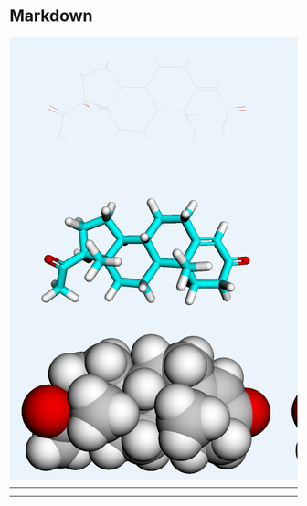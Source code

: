 # Markdown

<!DOCTYPE html>
<html lang="en">
<head>
<meta charset="UTF-8">
<meta name="viewport" content="width=device-width, initial-scale=1.0">
<title>Image Carousel</title>
<style>
  .carousel-container {
    max-width: 600px;
    margin: 0 auto;
    overflow: hidden;
  }
  .carousel {
    display: flex;
    transition: transform 0.5s ease;
  }
  .carousel img {
    width: 100%;
    height: auto;
  }
</style>
</head>
<body>

<div class="carousel-container">
  <div class="carousel">
    <img src="./figures/py3Dmol_17-OHP.png" alt="Image 1">
    <img src="./figures/py3Dmol_17-OHP.png" alt="Image 2">
    <img src="./figures/py3Dmol_17-OHP.png" alt="Image 3">
    <!-- Add more images as needed -->
  </div>
</div>

<script>
  // JavaScript for carousel functionality
  const carousel = document.querySelector('.carousel');
  const images = document.querySelectorAll('.carousel img');

  let counter = 0;
  const intervalTime = 5000; // Change slide every 5 seconds

  function nextSlide() {
    // Move to the next image
    counter++;
    if (counter === images.length) {
      counter = 0;
    }
    carousel.style.transform = `translateX(-${counter * 100}%)`;
  }

  setInterval(nextSlide, intervalTime);
</script>

</body>
</html>

---

<!-- <!DOCTYPE html>
<html lang="en">
<head>
    <meta charset="UTF-8">
    <meta name="viewport" content="width=device-width, initial-scale=1.0">
    <title>Slideshow</title>
    <style>
        .slideshow-container {
            max-width: 500px;
            position: relative;
            margin: auto;
        }
        .mySlides {
            display: none;
        }
        img {
            width: auto;
            height: auto;
        }
        .prev, .next {
            cursor: pointer;
            position: absolute;
            top: 50%;
            width: auto;
            margin-top: -22px;
            padding: 16px;
            color: white;
            font-weight: bold;
            font-size: 18px;
            transition: 0.6s ease;
            border-radius: 0 3px 3px 0;
            user-select: none;
        }
        .next {
            right: 0;
            border-radius: 3px 0 0 3px;
        }
        .prev:hover, .next:hover {
            background-color: rgba(0, 0, 0, 0.8);
        }
        .caption {
            text-align: center;
            color: #f2f2f2;
            padding: 8px 12px;
            background-color: rgba(0, 0, 0, 0.8);
        }
    </style>
</head>
<body>

<div class="slideshow-container">
    <div class="mySlides">
        <img src="./figures/py3Dmol_17-OHP.png" style="width:100%">
    </div>
    <div class="mySlides">
        <img src="./figures/py3Dmol_CBG.png" style="width:100%">
    </div>
    <div class="mySlides">
        <img src="./figures/py3Dmol_cortisol.png" style="width:100%">
    </div>
    <a class="prev" onclick="plusSlides(-1)">❮</a>
    <a class="next" onclick="plusSlides(1)">❯</a>
</div>

<script>
    var slideIndex = 1;
    showSlides(slideIndex);

    function plusSlides(n) {
        showSlides(slideIndex += n);
    }

    function currentSlide(n) {
        showSlides(slideIndex = n);
    }

    function showSlides(n) {
        var i;
        var slides = document.getElementsByClassName("mySlides");
        if (n > slides.length) {
            slideIndex = 1;
        }
        if (n < 1) {
            slideIndex = slides.length;
        }
        for (i = 0; i < slides.length; i++) {
            slides[i].style.display = "none";
        }
        slides[slideIndex - 1].style.display = "block";
    }
</script>

</body>
</html> -->


---


<!-- <!DOCTYPE html>
<html lang="en">
<head>
    <meta charset="UTF-8">
    <meta name="viewport" content="width=device-width, initial-scale=1.0">
    <link href="https://cdn.jsdelivr.net/npm/bootstrap@5.3.0/dist/css/bootstrap.min.css" rel="stylesheet">
</head>
<body>

<div id="day1Carousel" class="carousel slide">
        <div class="carousel-inner">
            <div class="carousel-item active">
                <img src="./figures/py3Dmol_17-OHP.png"
                    class="d-block w-100" alt="Image 1">
            </div>
            <div class="carousel-item">
                <img src="./figures/py3Dmol_CBG.png"
                    class="d-block w-100" alt="Image 2">
            </div>
            <div class="carousel-item">
                <img src="./figures/py3Dmol_cortisol.png"
                    class="d-block w-100" alt="Image 3">
            </div>
        </div>
        <button class="carousel-control-prev" type="button" data-bs-target="#day1Carousel"
            data-bs-slide="prev">
            <span class="carousel-control-prev-icon" aria-hidden="true"></span>
            <span class="visually-hidden">Previous</span>
        </button>
        <button class="carousel-control-next" type="button" data-bs-target="#day1Carousel"
            data-bs-slide="next">
            <span class="carousel-control-next-icon" aria-hidden="true"></span>
            <span class="visually-hidden">Next</span>
        </button>
</div>

<script src="https://cdn.jsdelivr.net/npm/bootstrap@5.3.0/dist/js/bootstrap.min.js"></script>

</body>
</html> -->
